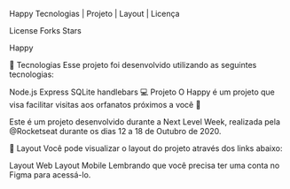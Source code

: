 Happy
Tecnologias   |    Projeto   |    Layout   |    Licença

License Forks Stars


Happy

🚀 Tecnologias
Esse projeto foi desenvolvido utilizando as seguintes tecnologias:

Node.js
Express
SQLite
handlebars
💻 Projeto
O Happy é um projeto que visa facilitar visitas aos orfanatos próximos a você 💜

Este é um projeto desenvolvido durante a Next Level Week, realizada pela @Rocketseat durante os dias 12 a 18 de Outubro de 2020.

🔖 Layout
Você pode visualizar o layout do projeto através dos links abaixo:

Layout Web
Layout Mobile
Lembrando que você precisa ter uma conta no Figma para acessá-lo.
